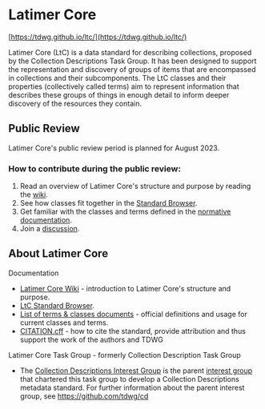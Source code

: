 # Latimer Core 
[https://tdwg.github.io/ltc/](https://tdwg.github.io/ltc/)  

Latimer Core (LtC) is a data standard for describing collections, proposed by the Collection Descriptions Task Group. It has been designed to support the representation and discovery of groups of items that are encompassed in collections and their subcomponents. The LtC classes and their properties (collectively called terms) aim to represent information that describes these groups of things in enough detail to inform deeper discovery of the resources they contain.  

## Public Review

Latimer Core's public review period is planned for August 2023.  

### How to contribute during the public review:

1. Read an overview of Latimer Core's structure and purpose by reading the [wiki](https://github.com/tdwg/ltc/wiki/1.-Overview-of-Latimer-Core).
2. See how classes fit together in the [Standard Browser](https://rebrand.ly/tdwg-cd-standard-browser).
3. Get familiar with the classes and terms defined in the [normative documentation](https://tdwg.github.io/ltc/terms/).
4. Join a [discussion](https://github.com/tdwg/ltc/discussions).


## About Latimer Core

Documentation
- [Latimer Core Wiki](https://github.com/tdwg/ltc/wiki) - introduction to Latimer Core's structure and purpose.
- [LtC Standard Browser](https://rebrand.ly/tdwg-cd-standard-browser).
- [List of terms & classes documents](https://tdwg.github.io/ltc/terms/) - official definitions and usage for current classes and terms.
- [CITATION.cff](https://github.com/tdwg/ltc/blob/main/CITATION.cff) - how to cite the standard, provide attribution and thus support the work of the authors and TDWG

Latimer Core Task Group - formerly Collection Description Task Group
- The [Collection Descriptions Interest Group](https://www.tdwg.org/community/cd/) is the parent [interest group](https://www.tdwg.org/about/process/) that chartered this task group to develop a Collection Descriptions metadata standard. For further information about the parent interest group, see https://github.com/tdwg/cd
